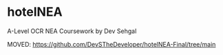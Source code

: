# hotelNEA
A-Level OCR NEA Coursework by Dev Sehgal

MOVED: https://github.com/DevSTheDeveloper/hotelNEA-Final/tree/main
